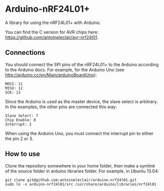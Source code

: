 Arduino-nRF24L01+
=================

A library for using the nRF24L01+ with Arduino.

You can find the C version for AVR chips here: <https://github.com/antoineleclair/avr-nrf24l01>.

Connections
-----------

You should connect the SPI pins of the nRF24L01+ to the Arduino according to the Arduino docs. For example, for the Arduino Uno (see <http://arduino.cc/en/Main/arduinoBoardUno>):

    MOSI: 11
    MISO: 12
    SCK: 13

Since the Arduino is used as the master device, the slave select is arbitrary. In the examples, the other pins are connected this way:

    Slave Select: 7
    Chip Enable: 8
    Interrupt: 2

When using the Arduino Uno, you must connect the interrupt pin to either the pin 2 or 3.

How to use
----------

Clone the repository somewhere in your home folder, then make a symlink of the source folder in arduino libraries folder. For example, in Ubuntu 13.04:

    git clone git@github.com:antoineleclair/arduino-nrf24l01.git
    sudo ln -s arduino-nrf24l01/src /usr/share/arduino/libraries/nrf24l01
